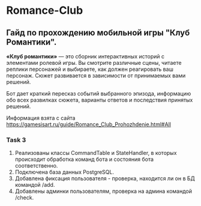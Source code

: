 # Romance-Club

## Гайд по прохождению мобильной игры "Клуб Романтики".

**«Клуб романтики»** — это сборник интерактивных историй с элементами ролевой игры. Вы смотрите различные сцены, читаете реплики персонажей и выбираете, как должен реагировать ваш персонаж. Сюжет развивается в зависимости от принимаемых вами решений.

Бот дает краткий пересказ событий выбранного эпизода, информацию обо всех развилках сюжета, варианты ответов и последствия принятых решений.

Информация взята с сайта https://gamesisart.ru/guide/Romance_Club_Prohozhdenie.html#All

### Task 3
1. Реализованы классы CommandTable и StateHandler, в которых происходит обработка команд бота и состояния бота соответственно.
2. Подключена база данных PostgreSQL.
3. Добавлена фиксация пользователя - проверка, находится ли он в БД командой /add.
4. Добавлены админки пользователям, проверка на админа командой /check.
